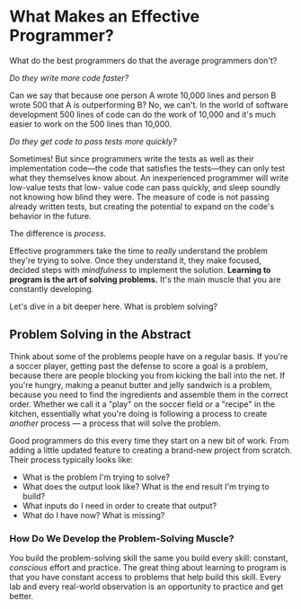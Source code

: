 # What Makes an Effective Programmer?

What do the best programmers do that the average programmers don't?

_Do they write more code faster?_

Can we say that because one person A wrote 10,000 lines and person B wrote 500
that A is outperforming B? No, we can't. In the world of software development
500 lines of code can do the work of 10,000 and it's much easier to work on the
500 lines than 10,000.

_Do they get code to pass tests more quickly?_

Sometimes! But since programmers write the tests as well as their implementation
code—the code that satisfies the tests—they can only test what they themselves
know about. An inexperienced programmer will write low-value tests that low-
value code can pass quickly, and sleep soundly not knowing how blind they were.
The measure of code is not passing already written tests, but creating the
potential to expand on the code's behavior in the future.

The difference is _process_.

Effective programmers take the time to _really_ understand the problem
they're trying to solve. Once they understand it, they make focused, decided
steps with _mindfulness_ to implement the solution. **Learning to program is the
art of solving problems.** It's the main muscle that you are constantly
developing.

Let's dive in a bit deeper here. What is problem solving?

## Problem Solving in the Abstract

Think about some of the problems people have on a regular basis. If you're a
soccer player, getting past the defense to score a goal is a problem, because
there are people blocking you from kicking the ball into the net. If you're
hungry, making a peanut butter and jelly sandwich is a problem, because you need
to find the ingredients and assemble them in the correct order. Whether we call
it a "play" on the soccer field or a "recipe" in the kitchen, essentially what
you're doing is following a process to create _another_ process &mdash; a
process that will solve the problem.

Good programmers do this every time they start on a new bit of work. From adding
a little updated feature to creating a brand-new project from scratch. Their
process typically looks like:

* What is the problem I'm trying to solve?
* What does the output look like? What is the end result I'm trying to build?
* What inputs do I need in order to create that output?
* What do I have now? What is missing?

### How Do We Develop the Problem-Solving Muscle?

You build the problem-solving skill the same you build every skill: constant,
_conscious_ effort and practice. The great thing about learning to program is
that you have constant access to problems that help build this skill. Every lab
and every real-world observation is an opportunity to practice and get better.
